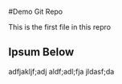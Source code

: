 #Demo Git Repo

This is the first file in this repro 

## Ipsum Below

adfjakljf;adj
aldf;adl;fja
jldasf;da
